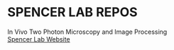 # SPENCER LAB REPOS
In Vivo Two Photon Microscopy and Image Processing  
[Spencer Lab Website](https://faculty.ucmerced.edu/joel.spencer/) 

